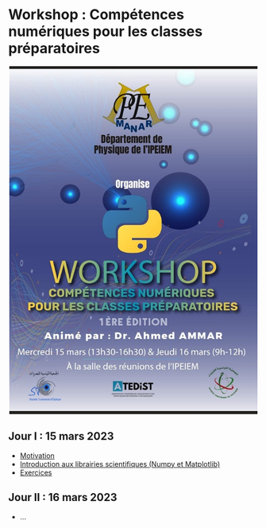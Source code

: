 # Workshop : Compétences numériques pour les classes préparatoires

<center>
 <img src="affiche2023.jpg" width="500"
     height="700">
</center>

## Jour I : 15 mars 2023
* [Motivation]()
* [Introduction aux librairies scientifiques (Numpy et Matplotlib)]()
* [Exercices]()


## Jour II : 16 mars 2023
* ...
